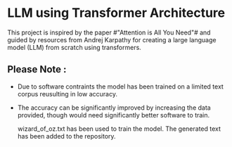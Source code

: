 # LLM using Transformer Architecture #
This project is inspired by the paper #"Attention is All You Need"# and guided by resources from Andrej Karpathy for creating a large language model (LLM) from scratch using transformers. 

## Please Note : ##
- Due to software contraints the model has been trained on a limited text corpus reusulting in low accuracy.
- The accuracy can be significantly improved by increasing the data provided, though would need significantly better software to train.

  wizard_of_oz.txt has been used to train the model. The generated text has been added to the repository.

